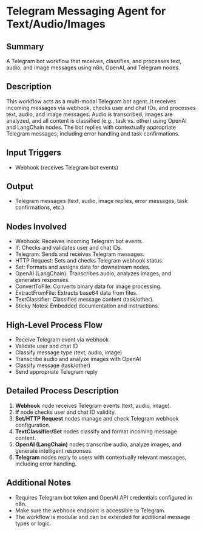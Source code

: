 # Telegram Messaging Agent for Text/Audio/Images

## Summary
A Telegram bot workflow that receives, classifies, and processes text, audio, and image messages using n8n, OpenAI, and Telegram nodes.

## Description
This workflow acts as a multi-modal Telegram bot agent. It receives incoming messages via webhook, checks user and chat IDs, and processes text, audio, and image messages. Audio is transcribed, images are analyzed, and all content is classified (e.g., task vs. other) using OpenAI and LangChain nodes. The bot replies with contextually appropriate Telegram messages, including error handling and task confirmations.

## Input Triggers
- Webhook (receives Telegram bot events)

## Output
- Telegram messages (text, audio, image replies, error messages, task confirmations, etc.)

## Nodes Involved
- Webhook: Receives incoming Telegram bot events.
- If: Checks and validates user and chat IDs.
- Telegram: Sends and receives Telegram messages.
- HTTP Request: Sets and checks Telegram webhook status.
- Set: Formats and assigns data for downstream nodes.
- OpenAI (LangChain): Transcribes audio, analyzes images, and generates responses.
- ConvertToFile: Converts binary data for image processing.
- ExtractFromFile: Extracts base64 data from files.
- TextClassifier: Classifies message content (task/other).
- Sticky Notes: Embedded documentation and instructions.

## High-Level Process Flow
- Receive Telegram event via webhook
- Validate user and chat ID
- Classify message type (text, audio, image)
- Transcribe audio and analyze images with OpenAI
- Classify message (task/other)
- Send appropriate Telegram reply

## Detailed Process Description
1. **Webhook** node receives Telegram events (text, audio, image).
2. **If** node checks user and chat ID validity.
3. **Set/HTTP Request** nodes manage and check Telegram webhook configuration.
4. **TextClassifier/Set** nodes classify and format incoming message content.
5. **OpenAI (LangChain)** nodes transcribe audio, analyze images, and generate intelligent responses.
6. **Telegram** nodes reply to users with contextually relevant messages, including error handling.

## Additional Notes
- Requires Telegram bot token and OpenAI API credentials configured in n8n.
- Make sure the webhook endpoint is accessible to Telegram.
- The workflow is modular and can be extended for additional message types or logic.
